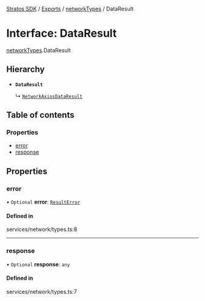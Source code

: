 [Stratos SDK](../README.md) / [Exports](../modules.md) / [networkTypes](../modules/networkTypes.md) / DataResult

# Interface: DataResult

[networkTypes](../modules/networkTypes.md).DataResult

## Hierarchy

- **`DataResult`**

  ↳ [`NetworkAxiosDataResult`](networkTypes.NetworkAxiosDataResult.md)

## Table of contents

### Properties

- [error](networkTypes.DataResult.md#error)
- [response](networkTypes.DataResult.md#response)

## Properties

### error

• `Optional` **error**: [`ResultError`](networkTypes.ResultError.md)

#### Defined in

services/network/types.ts:8

___

### response

• `Optional` **response**: `any`

#### Defined in

services/network/types.ts:7
